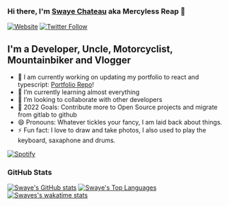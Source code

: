 ### Hi there, I'm [Swaye Chateau][portfolio] aka Mercyless Reap 👋 

[![Website](https://img.shields.io/website?label=swayechateau.com&style=for-the-badge&url=https%3A%2F%2Fswayechateau.com)](https://swayechateau.com)
[![Twitter Follow](https://img.shields.io/twitter/follow/SwayeChateau?color=1DA1F2&logo=twitter&style=for-the-badge)](https://twitter.com/intent/follow?original_referer=https%3A%2F%2Fgithub.com%2FSwayeChateau&screen_name=SwayeChateau)

## I'm a Developer, Uncle, Motorcyclist, Mountainbiker and Vlogger

- 🔭 I am currently working on updating my portfolio to react and typescript: [Portfolio Repo][portfolio_ui]!
- 🌱 I’m currently learning almost everything
- 👯 I’m looking to collaborate with other developers
- 🥅 2022 Goals: Contribute more to Open Source projects and migrate from gitlab to github
- 😄 Pronouns: Whatever tickles your fancy, I am laid back about things.
- ⚡ Fun fact: I love to draw and take photos, I also used to play the keyboard, saxaphone and drums.

[![Spotify](https://USER_NAME.vercel.app/api/spotify)](https://open.spotify.com/user/USER_NAME)

### GitHub Stats
[![Swaye's GitHub stats](https://github-readme.swayechateau.com/api/top-langs/?username=swayechateau&layout=compact)](https://github.com/anuraghazra/github-readme-stats)
[![Swaye's Top Languages](https://github-readme.swayechateau.com/api?username=swayechateau&show_icons=true&count_private=true)](https://github.com/anuraghazra/github-readme-stats)
[![Swayes's wakatime stats](https://github-readme.swayechateau.com/api/wakatime?username=swayechateau)](https://github.com/anuraghazra/github-readme-stats)

[portfolio]: https://swayechateau.com
[portfolio_ui]: https://github.com/swayechateau/portfolio-ui
